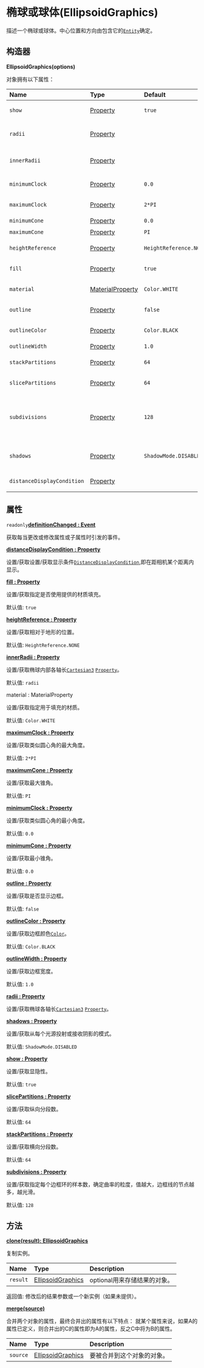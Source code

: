 # 椭球或球体(EllipsoidGraphics)

描述一个椭球或球体。中心位置和方向由包含它的[`Entity`](https://www.vvpstk.com/public/Cesium/Documentation/Entity.html)确定。

## 构造器

**EllipsoidGraphics(options)**

对象拥有以下属性：

| Name                       | Type                                                         | Default                | Description                                                  |
| :------------------------- | :----------------------------------------------------------- | :--------------------- | :----------------------------------------------------------- |
| `show`                     | [Property](https://www.vvpstk.com/public/Cesium/Documentation/Property.html) | `true`                 | `optional`指定显隐性。                                       |
| `radii`                    | [Property](https://www.vvpstk.com/public/Cesium/Documentation/Property.html) |                        | `optional`[`Cartesian3`](https://www.vvpstk.com/public/Cesium/Documentation/Cartesian3.html) 属性 ，指定椭球各轴长。 |
| `innerRadii`               | [Property](https://www.vvpstk.com/public/Cesium/Documentation/Property.html) |                        | `optional`[`Cartesian3`](https://www.vvpstk.com/public/Cesium/Documentation/Cartesian3.html) 属性 指定椭球内部各轴长。 |
| `minimumClock`             | [Property](https://www.vvpstk.com/public/Cesium/Documentation/Property.html) | `0.0`                  | `optional`类似圆心角的最小角度。                             |
| `maximumClock`             | [Property](https://www.vvpstk.com/public/Cesium/Documentation/Property.html) | `2*PI`                 | `optional`类似圆心角的最大角度。                             |
| `minimumCone`              | [Property](https://www.vvpstk.com/public/Cesium/Documentation/Property.html) | `0.0`                  | `optional`最小锥角。                                         |
| `maximumCone`              | [Property](https://www.vvpstk.com/public/Cesium/Documentation/Property.html) | `PI`                   | `optional`最大锥角。                                         |
| `heightReference`          | [Property](https://www.vvpstk.com/public/Cesium/Documentation/Property.html) | `HeightReference.NONE` | `optional`相对于地形的位置。                                 |
| `fill`                     | [Property](https://www.vvpstk.com/public/Cesium/Documentation/Property.html) | `true`                 | `optional`指定是否使用提供的材质填充。                       |
| `material`                 | [MaterialProperty](https://www.vvpstk.com/public/Cesium/Documentation/MaterialProperty.html) | `Color.WHITE`          | `optional`指定用于填充的材质。                               |
| `outline`                  | [Property](https://www.vvpstk.com/public/Cesium/Documentation/Property.html) | `false`                | `optional`是否显示边框。                                     |
| `outlineColor`             | [Property](https://www.vvpstk.com/public/Cesium/Documentation/Property.html) | `Color.BLACK`          | `optional`边框颜色[`Color`](https://www.vvpstk.com/public/Cesium/Documentation/Color.html)。 |
| `outlineWidth`             | [Property](https://www.vvpstk.com/public/Cesium/Documentation/Property.html) | `1.0`                  | `optional`边框宽度。                                         |
| `stackPartitions`          | [Property](https://www.vvpstk.com/public/Cesium/Documentation/Property.html) | `64`                   | `optional`横向分段数。                                       |
| `slicePartitions`          | [Property](https://www.vvpstk.com/public/Cesium/Documentation/Property.html) | `64`                   | `optional`纵向分段数。                                       |
| `subdivisions`             | [Property](https://www.vvpstk.com/public/Cesium/Documentation/Property.html) | `128`                  | `optional`指定每个边框环的样本数，确定曲率的粒度，值越大，边框线的节点越多，越光滑； |
| `shadows`                  | [Property](https://www.vvpstk.com/public/Cesium/Documentation/Property.html) | `ShadowMode.DISABLED`  | `optional`从每个光源投射或接收阴影的模式。                   |
| `distanceDisplayCondition` | [Property](https://www.vvpstk.com/public/Cesium/Documentation/Property.html) |                        | `optional`指定在距相机某个距离内显示。                       |

## 属性

`readonly`**[definitionChanged : Event]()**

获取每当更改或修改属性或子属性时引发的事件。

**[distanceDisplayCondition : Property]()**

设置/获取设置/获取显示条件[`DistanceDisplayCondition`](https://www.vvpstk.com/public/Cesium/Documentation/DistanceDisplayCondition.html),即在距相机某个距离内显示。

**[fill : Property]()**

设置/获取指定是否使用提供的材质填充。

默认值: `true`

**[heightReference : Property]()**

设置/获取相对于地形的位置。

默认值: `HeightReference.NONE`

**[innerRadii : Property]()**

设置/获取椭球内部各轴长[`Cartesian3`](https://www.vvpstk.com/public/Cesium/Documentation/Cartesian3.html) [`Property`](https://www.vvpstk.com/public/Cesium/Documentation/Property.html)。

默认值: `radii`

material : MaterialProperty

设置/获取指定用于填充的材质。

默认值: `Color.WHITE`

**[maximumClock : Property]()**

设置/获取类似圆心角的最大角度。

默认值: `2*PI`

**[maximumCone : Property]()**

设置/获取最大锥角。

默认值: `PI`

**[minimumClock : Property]()**

设置/获取类似圆心角的最小角度。

默认值: `0.0`

**[minimumCone : Property]()**

设置/获取最小锥角。

默认值: `0.0`

**[outline : Property]()**

设置/获取是否显示边框。

默认值: `false`

**[outlineColor : Property]()**

设置/获取边框颜色[`Color`](https://www.vvpstk.com/public/Cesium/Documentation/Color.html)。

默认值: `Color.BLACK`

**[outlineWidth : Property]()**

设置/获取边框宽度。

默认值: `1.0`

**[radii : Property]()**

设置/获取椭球各轴长[`Cartesian3`](https://www.vvpstk.com/public/Cesium/Documentation/Cartesian3.html) [`Property`](https://www.vvpstk.com/public/Cesium/Documentation/Property.html)。

**[shadows : Property]()**

设置/获取从每个光源投射或接收阴影的模式。

默认值: `ShadowMode.DISABLED`

**[show : Property]()**

设置/获取显隐性。

默认值: `true`

**[slicePartitions : Property]()**

设置/获取纵向分段数。

默认值: `64`

**[stackPartitions : Property]()**

设置/获取横向分段数。

默认值: `64`

**[subdivisions : Property]()**

设置/获取指定每个边框环的样本数，确定曲率的粒度，值越大，边框线的节点越多，越光滑。

默认值: `128`

## 方法

**[clone(result): EllipsoidGraphics]()**

复制实例。

| Name     | Type                                                         | Description                  |
| :------- | :----------------------------------------------------------- | :--------------------------- |
| `result` | [EllipsoidGraphics](https://www.vvpstk.com/public/Cesium/Documentation/EllipsoidGraphics.html) | optional用来存储结果的对象。 |

返回值: 修改后的结果参数或一个新实例（如果未提供）。

**[merge(source)]()**

合并两个对象的属性，最终合并出的属性有以下特点： 就某个属性来说，如果A的属性已定义，则合并出的C的属性即为A的属性，反之C中将为B的属性。

| Name     | Type                                                         | Description                |
| :------- | :----------------------------------------------------------- | :------------------------- |
| `source` | [EllipsoidGraphics](https://www.vvpstk.com/public/Cesium/Documentation/EllipsoidGraphics.html) | 要被合并到这个对象的对象。 |